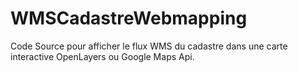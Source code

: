 # WMSCadastreWebmapping
Code Source pour afficher le flux WMS du cadastre dans une carte interactive OpenLayers ou Google Maps Api.
